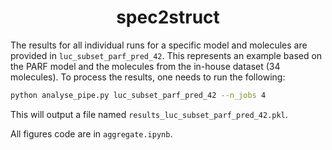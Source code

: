 <div align="center">

# spec2struct

</div>

The results for all individual runs for a specific model and molecules are provided in `luc_subset_parf_pred_42`.
This represents an example based on the PARF model and the molecules from the in-house dataset (34 molecules).
To process the results, one needs to run the following:

```bash
python analyse_pipe.py luc_subset_parf_pred_42 --n_jobs 4
```

This will output a file named `results_luc_subset_parf_pred_42.pkl`.

All figures code are in `aggregate.ipynb`.
